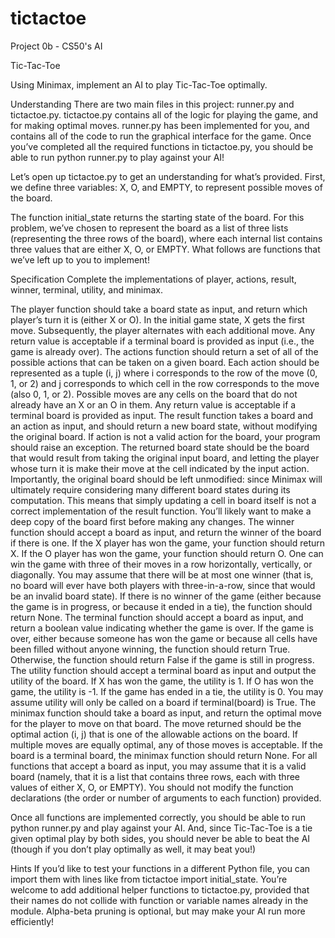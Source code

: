 # tictactoe
 Project 0b - CS50's AI

 Tic-Tac-Toe

 Using Minimax, implement an AI to play Tic-Tac-Toe optimally.

 Understanding
There are two main files in this project: runner.py and tictactoe.py. tictactoe.py contains all of the logic for playing the game, and for making optimal moves. runner.py has been implemented for you, and contains all of the code to run the graphical interface for the game. Once you’ve completed all the required functions in tictactoe.py, you should be able to run python runner.py to play against your AI!

Let’s open up tictactoe.py to get an understanding for what’s provided. First, we define three variables: X, O, and EMPTY, to represent possible moves of the board.

The function initial_state returns the starting state of the board. For this problem, we’ve chosen to represent the board as a list of three lists (representing the three rows of the board), where each internal list contains three values that are either X, O, or EMPTY. What follows are functions that we’ve left up to you to implement!

Specification
Complete the implementations of player, actions, result, winner, terminal, utility, and minimax.

The player function should take a board state as input, and return which player’s turn it is (either X or O).
In the initial game state, X gets the first move. Subsequently, the player alternates with each additional move.
Any return value is acceptable if a terminal board is provided as input (i.e., the game is already over).
The actions function should return a set of all of the possible actions that can be taken on a given board.
Each action should be represented as a tuple (i, j) where i corresponds to the row of the move (0, 1, or 2) and j corresponds to which cell in the row corresponds to the move (also 0, 1, or 2).
Possible moves are any cells on the board that do not already have an X or an O in them.
Any return value is acceptable if a terminal board is provided as input.
The result function takes a board and an action as input, and should return a new board state, without modifying the original board.
If action is not a valid action for the board, your program should raise an exception.
The returned board state should be the board that would result from taking the original input board, and letting the player whose turn it is make their move at the cell indicated by the input action.
Importantly, the original board should be left unmodified: since Minimax will ultimately require considering many different board states during its computation. This means that simply updating a cell in board itself is not a correct implementation of the result function. You’ll likely want to make a deep copy of the board first before making any changes.
The winner function should accept a board as input, and return the winner of the board if there is one.
If the X player has won the game, your function should return X. If the O player has won the game, your function should return O.
One can win the game with three of their moves in a row horizontally, vertically, or diagonally.
You may assume that there will be at most one winner (that is, no board will ever have both players with three-in-a-row, since that would be an invalid board state).
If there is no winner of the game (either because the game is in progress, or because it ended in a tie), the function should return None.
The terminal function should accept a board as input, and return a boolean value indicating whether the game is over.
If the game is over, either because someone has won the game or because all cells have been filled without anyone winning, the function should return True.
Otherwise, the function should return False if the game is still in progress.
The utility function should accept a terminal board as input and output the utility of the board.
If X has won the game, the utility is 1. If O has won the game, the utility is -1. If the game has ended in a tie, the utility is 0.
You may assume utility will only be called on a board if terminal(board) is True.
The minimax function should take a board as input, and return the optimal move for the player to move on that board.
The move returned should be the optimal action (i, j) that is one of the allowable actions on the board. If multiple moves are equally optimal, any of those moves is acceptable.
If the board is a terminal board, the minimax function should return None.
For all functions that accept a board as input, you may assume that it is a valid board (namely, that it is a list that contains three rows, each with three values of either X, O, or EMPTY). You should not modify the function declarations (the order or number of arguments to each function) provided.

Once all functions are implemented correctly, you should be able to run python runner.py and play against your AI. And, since Tic-Tac-Toe is a tie given optimal play by both sides, you should never be able to beat the AI (though if you don’t play optimally as well, it may beat you!)

Hints
If you’d like to test your functions in a different Python file, you can import them with lines like from tictactoe import initial_state.
You’re welcome to add additional helper functions to tictactoe.py, provided that their names do not collide with function or variable names already in the module.
Alpha-beta pruning is optional, but may make your AI run more efficiently!
